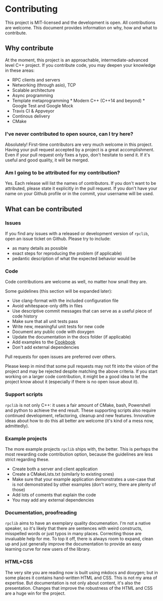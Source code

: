 # Contributing

This project is MIT-licensed and the development is open. All contributions are welcome. This
document provides information on why, how and what to contribute.

## Why contribute

At the moment, this project is an approachable, intermediate-advanced level C++ project. If you contribute code, you may deepen your knowledge in these areas:

  * RPC clients and servers
  * Networking (through asio), TCP
  * Scalable architecture
  * Async programming
  * Template metaprogramming * Modern C++ (C++14 and beyond) * Google Test and Google Mock
  * Travis CI & Appveyor
  * Continous delivery
  * CMake

### I've never contributed to open source, can I try here?

Absolutely! First-time contributors are very much welcome in this project. Having your pull request
accepted by a project is a great accomplishment. Even if your pull request only fixes a typo, don't
hesitate to send it. If it's useful and good quality, it will be merged.

### Am I going to be attributed for my contribution?

Yes. Each release will list the names of contributors. If you don't want to be attributed, please
state it explicitly in the pull request. If you don't have your name on your Github profile or in
the commit, your username will be used.

## What can be contributed

### Issues

If you find any issues with a released or development version of `rpclib`, open an issue ticket on
Github. Please try to include:

  * as many details as possible
  * exact steps for reproducing the problem (if applicable)
  * pedantic description of what the expected behavior would be

### Code

Code contributions are welcome as well, no matter how small they are.

Some guidelines (this section will be expanded later):

  * Use clang-format with the included configuration file
  * Avoid whitespace-only diffs in files
  * Use descriptive commit messages that can serve as a useful piece of code history
  * Make sure that all unit tests pass
  * Write new, meaningful unit tests for new code
  * Document any public code with doxygen
  * Update the documentation in the docs folder (if applicable)
  * Add examples to the [Cookbook](cookbook.md)
  * Don't add external dependencies

Pull requests for open issues are preferred over others.

Please keep in mind that some pull requests may not fit into the vision of the project and may be
rejected despite matching the above criteria. If you start working on a larger code contribution, it might be a good idea to let the project know about it (especially if there is no open issue about it).

### Support scripts

`rpclib` is not only C++: it uses a fair amount of CMake, bash, Powershell and python to achieve
the end result. These supporting scripts also require continued development, refactoring, cleanup
and new features. Innovative ideas about how to do this all better are welcome (it's kind of a mess now, admittedly).

### Example projects

The more example projects `rpclib` ships with, the better. This is perhaps the most rewarding code
contribution option, because the guidelines are less strict regarding these.

  * Create both a server and client application
  * Create a CMakeLists.txt (similarly to existing ones)
  * Make sure that your example application demonstrates a use-case that is not demonstrated by
    other examples (don't worry, there are plenty of those)
  * Add lots of coments that explain the code
  * You may add any external dependencies

### Documentation, proofreading

`rpclib` aims to have an exemplary quality documenation. I'm not a native speaker, so it's likely
that there are sentences with weird constructs, misspelled words or just typos in many places.
Correcting those are invaluable help for me. To top it off, there is always room to expand, clean
up and just generally improve the documentation to provide an easy learning curve for new users of
the library.

### HTML+CSS

The very site you are reading now is built using mkdocs and doxygen; but in some places it contains
hand-written HTML and CSS. This is not my area of expertise. But documentation is not only about
content, it's also the presentation. Changes that improve the robustness of the HTML and CSS are a huge win for the project.
